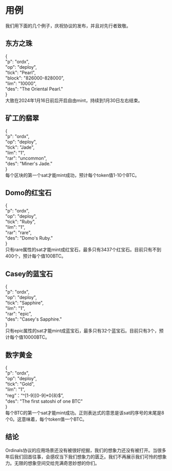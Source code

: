 用例
====


我们用下面的几个例子，庆祝协议的发布，并且对先行者致敬。

东方之珠
----
{   
  "p": "ordx",  
  "op": "deploy",  
  "tick": "Pearl",  
  "block": "826000-828000",  
  "lim": "10000",  
  "des": "The Oriental Pearl."    
}   
大致在2024年1月16日前后开启自由mint，持续到1月30日左右结束。


矿工的翡翠
----
{  
  "p": "ordx",  
  "op": "deploy",  
  "tick": "Jade",  
  "lim": "1",  
  "rar": "uncommon",  
  "des": "Miner's Jade."  
}  
每个区块的第一个sat才能mint成功，预计每个token值1-10个BTC。


Domo的红宝石
----
{  
  "p": "ordx",  
  "op": "deploy",  
  "tick": "Ruby",  
  "lim": "1",  
  "rar": "rare",  
  "des": "Domo's Ruby."  
}  
只有rare属性的sat才能mint成红宝石，最多只有3437个红宝石。目前只有不到400个，预计每个值100BTC。


Casey的蓝宝石
----
{   
  "p": "ordx",  
  "op": "deploy",  
  "tick": "Sapphire",  
  "lim": "1",  
  "rar": "epic",  
  "des": "Casey's Sapphire."  
}  
只有epic属性的sat才能mint成蓝宝石，最多只有32个蓝宝石。目前只有3个，预计每个值10000BTC。


数字黄金
----
{  
  "p": "ordx",  
  "op": "deploy",  
  "tick": "Gold",  
  "lim": "1",  
  “reg”：“^[1-9][0-9]*0{8}$”,  
  "des": "The first satoshi of one BTC"  
}  
每个BTC的第一个sat才能mint成功。正则表达式的意思是该sat的序号的末尾是8个0。这意味着，每个token值一个BTC。


结论
----
Ordinals协议的应用场景还没有被很好挖掘，我们的想象力还没有被打开。当很多年后我们回首往事，会感叹当下我们想象力的匮乏。我们不再展示我们可怜的想象力。无限的想象空间交给充满奇思妙想的你们。
